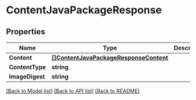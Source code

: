 # ContentJavaPackageResponse

## Properties

Name | Type | Description | Notes
------------ | ------------- | ------------- | -------------
**Content** | [**[]ContentJavaPackageResponseContent**](ContentJAVAPackageResponse_content.md) |  | [optional] 
**ContentType** | **string** |  | [optional] 
**ImageDigest** | **string** |  | [optional] 

[[Back to Model list]](../README.md#documentation-for-models) [[Back to API list]](../README.md#documentation-for-api-endpoints) [[Back to README]](../README.md)


